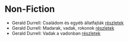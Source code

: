 # Non-Fiction

- Gerald Durrell: Családom és egyéb állatfajták [részletek](_details/Gerald%20Durrell.md#id_50)
- Gerald Durrell: Madarak, vadak, rokonok [részletek](_details/Gerald%20Durrell.md#id_867)
- Gerald Durrell: Vadak a vadonban [részletek](_details/Gerald%20Durrell.md#id_866)